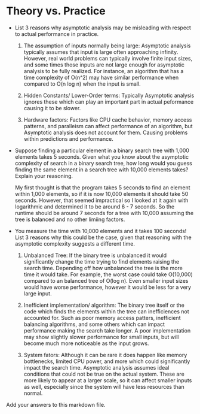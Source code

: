 # Theory vs. Practice

- List 3 reasons why asymptotic analysis may be misleading with respect to
  actual performance in practice.
  
  1. The assumption of inputs normally being large: Asymptotic analysis typically assumes that input is large often approaching infinity. However, real world problems can typically involve finite input sizes, and some times those inputs are not large enough for asymptotic analysis to be fully realized. For instance, an algorithm that has a time complexity of O(n^2) may have similar performance when compared to O(n log n) when the input is small.

  2. Hidden Constants/ Lower-Order terms: Typically Asymptotic analysis ignores these which can play an important part in actual peformance causing it to be slower.

  3. Hardware factors: Factors like CPU cache behavior, memory access patterns, and paralleism can affect performance of an algorithm, but Asymptotic analysis does not account for them. Causing problems within predictions and performance.

- Suppose finding a particular element in a binary search tree with 1,000
  elements takes 5 seconds. Given what you know about the asymptotic complexity
  of search in a binary search tree, how long would you guess finding the same
  element in a search tree with 10,000 elements takes? Explain your reasoning.

  My first thought is that the program takes 5 seconds to find an element within 1,000 elements, so if it is now 10,000 elements it should take 50 seconds. However, that seemed impractical so I looked at it again with logarithmic and determined it to be around 6 - 7 seconds. So the runtime should be around 7 seconds for a tree with 10,000 assuming the tree is balanced and no other limiing factors.


- You measure the time with 10,000 elements and it takes 100 seconds! List 3
  reasons why this could be the case, given that reasoning with the asymptotic
  complexity suggests a different time.
  
  1. Unbalanced Tree: If the binary tree is unbalanced it would significantly change the time trying to find elements raising the search time. Depending off how unbalanced the tree is the more time it would take. For example, the worst case could take O(10,000) compared to an balanced tree of O(log n). Even smaller input sizes would have worse performance, however it would be less for a very large input.

  2. Inefficient implementation/ algorithm: The binary tree itself or the code which finds the elements within the tree can inefficiences not accounted for. Such as poor memory access patters, inefficient balancing algorithms, and some others which can impact performance making the search take longer. A poor implementation may show slightly slower performance for small inputs, but will become much more noticeable as the input grows.

  3. System fators: Although it can be rare it does happen like memory bottlenecks, limited CPU power, and more which could significantly impact the search time. Asymptotic analysis assumes ideal conditions that could not be true on the actual system. These are more likely to appear at a larger scale, so it can affect smaller inputs as well, especially since the system will have less resources than normal.

Add your answers to this markdown file.
